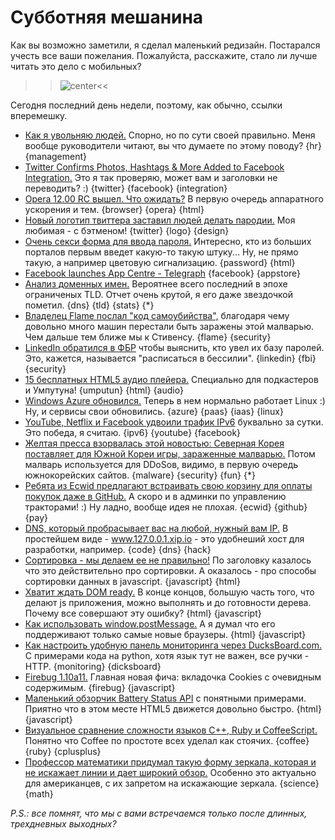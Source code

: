 # Субботняя мешанина

Как вы возможно заметили, я сделал маленький редизайн. Постарался учесть все ваши пожелания. Пожалуйста, расскажите, стало ли лучше читать это дело с мобильных? 

>>![center](http://chyo.ru/360911878434.png)<<

Сегодня последний день недели, поэтому, как обычно, ссылки вперемешку.

* [Как я увольняю людей.](http://boss.blogs.nytimes.com/2012/06/04/how-i-fire-people/) Спорно, но по сути своей правильно. Меня вообще руководители читают, вы что думаете по этому поводу? {hr} {management}
* [Twitter Confirms Photos, Hashtags & More Added to Facebook Integration.](http://thenextweb.com/twitter/2012/06/08/twitter-yes-weve-added-photos-hashtags-usernames-and-more-to-our-facebook-integration/) Это я так проверяю, может вам и заголовки не переводить? :) {twitter} {facebook} {integration}
* [Opera 12.00 RC вышел. Что ожидать?](http://www.ghacks.net/2012/06/08/opera-12-00-rc-released-what-you-can-expect/) В первую очередь аппаратного ускорения и тем. {browser} {opera} {html}
* [Новый логотип твиттера заставил людей делать пародии.](http://www.webmonkey.com/2012/06/twitters-new-logo-inspires-parodies-css-greatness/) Моя любимая - с бэтменом! {twitter} {logo} {design}
* [Очень секси форма для ввода пароля.](http://ksat.me/the-literally-sexy-sexy-password-field/) Интересно, кто из больших порталов первым введет какую-то такую штуку... Ну, не прямо такую, а например цветовую сигнализацию. {password} {html}
* [Facebook launches App Centre - Telegraph](http://www.telegraph.co.uk/technology/facebook/9318847/Facebook-launches-App-Centre.html)  {facebook} {appstore}
* [Анализ доменных имен.](http://datagenetics.com/blog/march22012/index.html) Вероятнее всего последний в эпохе ограниченых TLD. Отчет очень крутой, я его даже звездочкой пометил. {dns} {tld} {stats} {*}
* [Владелец Flame послал "код самоубийства",](http://www.bbc.com/news/technology-18365844) благодаря чему довольно много машин перестали быть заражены этой малварью. Чем дальше тем ближе мы к Стивенсу. {flame} {security}
* [LinkedIn обратился в ФБР](http://www.reuters.com/article/2012/06/07/us-linkedin-breach-idUSBRE85511820120607) чтобы выяснить, кто увел их базу паролей. Это, кажется, называется "расписаться в бессилии". {linkedin} {fbi} {security}
* [15 бесплатных HTML5 аудио плейера.](http://www.instantshift.com/2012/06/08/15-free-html5-audio-players-for-your-website-and-blogs/) Специально для подкастеров и Умпутуна! {umputun} {html} {audio}
* [Windows Azure обновился.](http://www.zdnet.com/blog/btl/windows-azure-re-imagined-microsofts-fit-for-the-cloud/79561) Теперь в нем нормально работает Linux :) Ну, и сервисы свои обновились. {azure} {paas} {iaas} {linux}
* [YouTube, Netflix и Facebook удвоили трафик IPv6](http://mashable.com/2012/06/07/ipv6-traffic-netflix/) буквально за сутки. Это победа, я считаю. {ipv6} {youtube} {facebook}
* [Желтая пресса взорвалась этой новостью: Северная Корея поставляет для Южной Кореи игры, зараженные малварью.](http://www.zdnet.com/blog/security/north-korea-ships-malware-infected-games-to-south-korean-users-uses-them-to-launch-ddos-attacks/12383) Потом малварь используется для DDoSов, видимо, в первую очередь южнокорейских сайтов. {malware} {security} {fun} {*}
* [Ребята из Ecwid предлагают встраивать свою корзину для оплаты покупок даже в GitHub.](http://kb.ecwid.com/w/page/46169267/GitHub) А скоро и в админки по управлению тракторами! :) Ну ладно, вообще идея не плохая. {ecwid} {github} {pay}
* [DNS, который пробрасывает вас на любой, нужный вам IP.](http://xip.io/) В простейшем виде - www.127.0.0.1.xip.io - это удобнеший хост для разработки, например. {code} {dns} {hack}
* [Сортировка - мы делаем ее не правильно!](http://blog.rodneyrehm.de/archives/14-Sorting-Were-Doing-It-Wrong.html) По заголовку казалось что это действительно про сортировки. А оказалось - про способы сортировки данных в javascript. {javascript} {html}
* [Хватит ждать DOM ready.](https://plus.google.com/116910304844117268718/posts/UkaymyuTzaF) В конце концов, большую часть того, что делают js приложения, можно выполнять и до готовности дерева. Почему все совершают эту ошибку? {html} {javascript}
* [Как использовать window.postMessage.](http://www.nyamsprod.com/blog/2012/introduction-to-window-postmessage/) А я думал что его поддерживают только самые новые браузеры. {html} {javascript}
* [Как настроить удобную панель мониторинга через DucksBoard.com.](http://ryrobes.com/python/building-and-loading-sexy-operational-dashboards-with-ducksboard-com/) С примерами кода на python, хотя язык тут не важен, все ручки - HTTP. {monitoring} {dicksboard}
* [Firebug 1.10a11.](http://blog.getfirebug.com/2012/06/08/firebug-1-10a11/) Главная новая фича: вкладочка Cookies с очевидным содержимым. {firebug} {javascript}
* [Маленький обзорчик Battery Status API](http://www.smartjava.org/content/html5-access-battery-status-through-javascript) с понятными примерами. Приятно что в этом месте HTML5 движется довольно быстро. {html} {javascript}
* [Визуальное сравнение сложности языков C++, Ruby и CoffeeScript.](http://www.cpprocks.com/cpp-ruby-coffeescript-language-complexity/) Понятно что Coffee по простоте всех уделал как стоячих. {coffee} {ruby} {cplusplus}
* [Профессор математики придумал такую форму зеркала, которая и не искажает линии и дает широкий обзор.](http://phys.org/news/2012-06-math-professor-side-mirror-patent.html) Особенно это актуально для американцев, с их запретом на искажающие зеркала. {science} {math}

*P.S.: все помнят, что мы с вами встречаемся только после длинных, трехдневных выходных?*